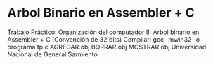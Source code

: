 # Arbol Binario en Assembler + C
Trabajo Práctico: Organización del computador II: Árbol binario en Assembler + C (Convención de 32 bits)
Compilar: gcc -mwin32 -o programa tp.c AGREGAR.obj BORRAR.obj MOSTRAR.obj
Universidad Nacional de General Sarmiento

